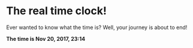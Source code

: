 # The real time clock!

Ever wanted to know what the time is? Well, your journey is about to end!

**The time is Nov 20, 2017, 23:14**